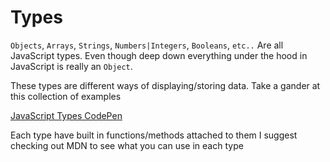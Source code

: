 # Types

`Objects`, `Arrays`, `Strings`, `Numbers|Integers`, `Booleans`, `etc..` Are all JavaScript types. Even though deep down everything under the hood in JavaScript is really an `Object`.

These types are different ways of displaying/storing data. Take a gander at this collection of examples

[JavaScript Types CodePen](https://codepen.io/collection/nxgEMg/#)

Each type have built in functions/methods attached to them I suggest checking out MDN to see what you can use in each type